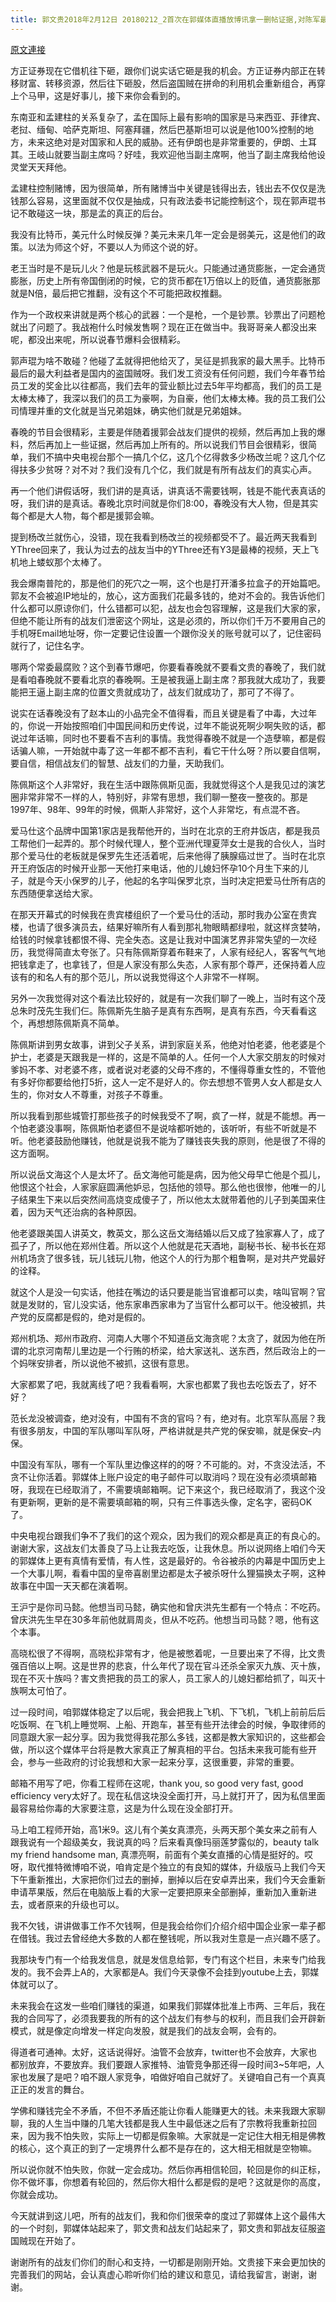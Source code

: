 ```yaml
---
title: 郭文贵2018年2月12日 20180212_2首次在郭媒体直播放博讯拿一删帖证据,对陈军最后一次说明,网友互动中有猛料第二段
---
```


[原文連接](https://gnews.org/ThreadView/53481375)

方正证券现在它借机往下砸，跟你们说实话它砸是我的机会。方正证券内部正在转移财富、转移资源，然后往下砸股，然后盗国贼在拼命的利用机会重新组合，再穿上个马甲，这是好事儿，接下来你会看到的。


东南亚和孟建柱的关系复杂了，孟在国际上最有影响的国家是马来西亚、菲律宾、老挝、缅甸、哈萨克斯坦、阿塞拜疆，然后巴基斯坦可以说是他100%控制的地方，未来这绝对是对国家和人民的威胁。还有伊朗也是非常重要的，伊朗、土耳其。王岐山就要当副主席吗？好哇，我欢迎他当副主席啊，他当了副主席我给他设灵堂天天拜他。


孟建柱控制赌博，因为很简单，所有赌博当中关键是钱得出去，钱出去不仅仅是洗钱那么容易，这里面就不仅仅是抽成，只有政法委书记能控制这个，现在郭声琨书记不敢碰这一块，那是孟的真正的后台。


我没有比特币，美元什么时候反弹？美元未来几年一定会是弱美元，这是他们的政策。以法为师这个好，不要以人为师这个说的好。


老王当时是不是玩儿火？他是玩核武器不是玩火。只能通过通货膨胀，一定会通货膨胀，历史上所有帝国倒闭的时候，它的货币都在1万倍以上的贬值，通货膨胀那就是N倍，最后把它推翻，没有这个不可能把政权推翻。


作为一个政权来讲就是两个核心的武器：一个是枪，一个是钞票。钞票出了问题枪就出了问题了。我战袍什么时候发售啊？现在正在做当中。我哥哥亲人都没出来呢，都没出来呢，所以说春节爆料会很精彩。


郭声琨为啥不敢碰？他碰了孟就得把他给灭了，吴征是抓我家的最大黑手。比特币最后的最大利益者是国内的盗国贼呀。我们发工资没有任何问题，我们今年春节给员工发的奖金比以往都高，我们去年的营业额比过去5年平均都高，我们的员工是太棒太棒了，我深以我们的员工为豪啊，为自豪，他们太棒太棒。我的员工我们公司情理并重的文化就是当兄弟姐妹，确实他们就是兄弟姐妹。


春晚的节目会很精彩，主要是伴随着援郭会战友们提供的视频，然后再加上我的爆料，然后再加上一些证据，然后再加上所有的。所以说我们节目会很精彩，很简单，我们不搞中央电视台那个一搞几个亿，这几个亿得救多少杨改兰呢？这几个亿得扶多少贫呀？对不对？我们没有几个亿，我们就是有所有战友们的真实心声。


再一个他们讲假话呀，我们讲的是真话，讲真话不需要钱啊，钱是不能代表真话的呀，我们讲的是真话。春晚北京时间就是你们8:00，春晚没有大人物，但是其实每个都是大人物，每个都是援郭会嘛。


提到杨改兰就伤心，没错，现在我看到杨改兰的视频都受不了。最近两天我看到YThree回来了，我认为过去的战友当中的YThree还有Y3是最棒的视频，天上飞机地上蝼蚁那个太棒了。


我会爆南普陀的，那是他们的死穴之一啊，这个也是打开潘多拉盒子的开始篇吧。郭友不会被追IP地址的，放心，这方面我们花最多钱的，绝对不会的。我告诉他们什么都可以原谅你们，什么错都可以犯，战友也会包容理解，这是我们大家的家，但绝不能让所有的战友们泄密这个网址，这是必须的，所以你们千万不要用自己的手机呀Email地址呀，你一定要记住设置一个跟你没关的账号就可以了，记住密码就行了，记住名字。


哪两个常委最腐败？这个到春节爆吧，你要看春晚就不要看文贵的春晚了，我们就是看咱春晚就不要看北京的春晚啊。王是被我逼上副主席？那我就大成功了，我要能把王逼上副主席的位置文贵就成功了，战友们就成功了，那可了不得了。


说实在话春晚没有了赵本山的小品完全不值得看，而且关键是看了中毒，大过年的，你说一开始按照咱们中国民间和历史传说，过年不能说死啊少啊失败的话，都说过年话嘛，同时也不要看不吉利的事情。我觉得春晚不就是一个造孽嘛，都是假话骗人嘛，一开始就中毒了这一年都不都不吉利，看它干什么呀？所以要自信啊，要自信，相信战友们的智慧、战友们的力量，天助我们。


陈佩斯这个人非常好，我在生活中跟陈佩斯见面，我就觉得这个人是我见过的演艺圈非常非常不一样的人，特别好，非常有思想，我们聊一整夜一整夜的。那是1997年、98年、99年的时候，佩斯人非常好，这个人非常圪，有点混不吝。


爱马仕这个品牌中国第1家店是我帮他开的，当时在北京的王府井饭店，都是我员工帮他们一起弄的。那个时候代理人，整个亚洲代理夏萍女士是我的合伙人，当时那个爱马仕的老板就是保罗先生还活着呢，后来他得了胰腺癌过世了。当时在北京开王府饭店的时候开业那一天他打来电话，他的儿媳妇怀孕10个月生下来的儿子，就是今天小保罗的儿子，他起的名字叫保罗北京，当时决定把爱马仕所有店的东西随便拿送给大家。


在那天开幕式的时候我在贵宾楼组织了一个爱马仕的活动，那时我办公室在贵宾楼，也请了很多演员去，结果好嘛所有人看到那礼物眼睛都绿啦，就这样贪婪呐，给钱的时候拿钱都恨不得、完全失态。这是让我对中国演艺界非常失望的一次经历，我觉得简直太夸张了。只有陈佩斯穿着布鞋来了，人家有经纪人，客客气气地把钱拿走了，也拿钱了，但是人家没有那么失态，人家有那个尊严，还保持着人应该有的和名人有的那个范儿，所以说我觉得这个人非常不一样啊。


另外一次我觉得对这个看法比较好的，就是有一次我们聊了一晚上，当时有这个茂总朱时茂先生我们仨。陈佩斯先生脑子是真有东西啊，是真有东西，今天看看这个，再想想陈佩斯真不简单。


陈佩斯讲到男女故事，讲到父子关系，讲到家庭关系，他绝对怕老婆，他老婆是个护士，老婆是天跟我是一样的，这是不简单的人。任何一个人大家交朋友的时候对爹妈不孝、对老婆不疼，或者说对老婆的父母不疼的，不懂得尊重女性的，不管他有多好你都要给他打5折，这人一定不是好人的。你去想想不管男人女人都是女人生的，你对女人不尊重，对孩子不尊重。


所以我看到那些城管打那些孩子的时候我受不了啊，疯了一样，就是不能想。再一个怕老婆没事啊，陈佩斯怕老婆但不是说啥都听她的，该听听，有些不听就是不听。他老婆鼓励他赚钱，他就是说我不能为了赚钱丧失我的原则，他是很了不得的这方面啊。


所以说岳文海这个人是太坏了。岳文海他可能是病，因为他父母早亡他是个孤儿，他恨这个社会，人家家庭圆满他妒忌，包括他的领导。那么他也很惨，他唯一的儿子结果生下来以后突然间高烧变成傻子了，所以他太太就带着他的儿子到美国来住着，因为天气还治病的各种原因。


他老婆跟美国人讲英文，教英文，那么这岳文海结婚以后又成了独家寡人了，成了孤子了，所以他在郑州住着。所以这个人他就是花天酒地，副秘书长、秘书长在郑州机场贪了很多钱，玩儿钱玩儿物，他这个人的行为那个粗鲁啊，是对共产党最好的诠释。


就这个人是没一句实话，他挂在嘴边的话只要是能当官谁都可以卖，啥叫官啊？官就是发财的，官儿没实话，他东家串西家串为了当官什么都可以干。他没被抓，共产党的反腐都是假的，绝对是假的。


郑州机场、郑州市政府、河南人大哪个不知道岳文海贪呢？太贪了，就因为他在所谓的北京河南帮儿里边是一个行贿的桥梁，给大家送礼、送东西，然后政治上的一个妈咪安排者，所以说他不被抓，这很有意思。


大家都累了吧，我就离线了吧？我看看啊，大家也都累了我也去吃饭去了，好不好？


范长龙没被调查，绝对没有，中国有不贪的官吗？有，绝对有。北京军队高层？我有很多朋友，中国的军队哪叫军队呀，严格讲就是共产党的保安嘛，就是保安&ndash;内保。


中国没有军队，哪有一个军队里边像这样的的呀？不可能的。对，不贪没法活，不贪不让你活着。郭媒体上账户设定的电子邮件可以取消吗？现在没有必须填邮箱呀，我现在已经取消了，不需要填邮箱啊。记下来这个，我已经取消了，我这个没有更新啊，更新的是不需要填邮箱的啊，只有三件事选头像，定名字，密码OK了。


中央电视台跟我们争不了我们的这个观众，因为我们的观众都是真正的有良心的。谢谢大家，这战友们太善良了马上让我去吃饭，让我休息。所以说网络上咱们今天的郭媒体上更有真情有爱情，有人性，这是最好的。令谷被杀的内幕是中国历史上一个大事儿啊，看看中国的皇帝喜剧里边都是太子被杀呀什么狸猫换太子啊，这种故事在中国一天天都在演着啊。


王沪宁是你司马懿。他想当司马懿，确实他和曾庆洪先生都有一个特点：不吃药。曾庆洪先生早在30多年前他就肩周炎，但从不吃药。他想当司马懿？嗯，他有这个本事。


高晓松很了不得啊，高晓松非常有才，他是被憋着呢，一旦要出来了不得，比文贵强百倍以上啊。这是世界的悲哀，什么年代了现在官斗还杀全家灭九族、灭十族，现在不灭十族吗？害文贵把我的员工的家人，员工家人的儿媳妇都给抓了，叫灭十族啊太可怕了。


过一段时间，咱郭媒体稳定了以后呢，我会把我上飞机、下飞机，飞机上前前后后吃饭啊、在飞机上睡觉啊、上船、开跑车，甚至有些开法律会的时候，争取律师的同意跟大家一起分享。因为我觉得我花那么多钱，这都是教大家知识的，这些都会做，所以这个媒体平台将是教大家真正了解真相的平台。包括未来我可能有些开会，参与一些政府的讨论我想和大家一起来分享，这很重要，非常的重要。


邮箱不用写了吧，你看工程师在这呢，thank you, so good very fast, good efficiency very太好了。现在私信这块没全面打开，马上就打开了，因为私信里面最容易给你毒的大家要注意，这是为什么现在没全部打开。


马上咱工程师开始，高1米9。这儿有个美女真漂亮，头两天那个美女来之前有人跟我说有一个超级美女，我说真的吗？后来看真像玛丽莲梦露似的，beauty talk my friend handsome man, 真漂亮啊，前面有个美女直播的心情是挺好的。哎呀，取代推特微博咱不说，咱肯定是个独立的有良知的媒体，升级版马上我们今天下午重新推出，大家把你们过去的删掉，删掉以后在安卓弄出来，我们今天会重新申请苹果版，然后在电脑版上看的大家一定要把原来全部删掉，重新加入重新进去，或者原来的升级也可以。


我不欠钱，讲讲做事工作不欠钱啊，但是我会给你们介绍介绍中国企业家一辈子都在借钱。我过去曾经绝大多数的人都在整钱呢，所以我对生意是一点兴趣不感了。


我那块专门有一个给我发信息，就是发信息给郭，专门有这个栏目，未来专门给我发的。我不会弄上A的，大家都是A。我们今天录像不会挂到youtube上去，郭媒体就可以了。


未来我会在这发一些咱们赚钱的渠道，如果我们郭媒体批准上市两、三年后，我在我的合同写了，必须我要我的所有的这个战友们有参与的权利，而且我们会开辟新模式，就是像定向增发一样定向发股，就是我们的战友会啊，会有的。


得道者可通神。太好，这话说得好。油管不会放弃，twitter也不会放弃，大家也都别放弃，不要放弃。我们要跟人家推特、油管竞争那还得一段时间3~5年吧，人家也发展了是吧？咱不跟人家竞争，咱做好咱自己就好了。关键咱自己有一个真真正正的发言的舞台。


学佛和赚钱完全不矛盾，不但不矛盾还能让你看人能赚更大的钱。未来我跟大家聊聊，我的人生当中赚的几笔大钱都是我人生中最低迷之后有了宗教将我重新拉回来，因为我不怕失败，实际上一切都是假象嘛。大家就是一定记住大相无相是佛教的核心，这个真正的到了一定境界什么都不是存在的，这大相无相就是空物嘛。


所以说你就不怕失败，你就一定会成功。然后你再相信轮回，轮回是你的纠正标，你不做坏事，你想着有轮回的，然后你大相什么都是假的是吧？这就是你的高度，你就会成功。


今天就讲到这儿吧，所有的战友们，我和你们很荣幸的度过了郭媒体上这个最伟大的一个时刻，郭媒体站起来了，郭文贵和战友们站起来了，郭文贵和郭战友征服盗国贼现在开始了。


谢谢所有的战友们你们的耐心和支持，一切都是刚刚开始。文贵接下来会更加快的完善我们的网站，会认真虚心聆听你们给的建议和意见，请给我留言，谢谢，谢谢。
